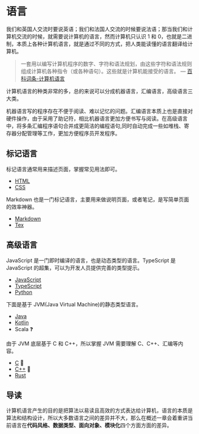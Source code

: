 # 语言

我们和英国人交流时要说英语；我们和法国人交流的时候要说法语；那当我们和计算机交流的时候，就需要说计算机的语言，然而计算机只认识 1 和 0，也就是二进制，本质上各种计算机语言，就是通过不同的方式，把人类能读懂的语言翻译给计算机。

> 一套用以编写计算机程序的数字、字符和语法规划，由这些字符和语法规则组成计算机各种指令（或各种语句）。这些就是计算机能接受的语言。 — [百科词条-计算机语言](https://baike.baidu.com/item/计算机语言/4456504?ivk_sa=1026860b)

计算机语言的种类非常的多，总的来说可以分成机器语言，汇编语言，高级语言三大类。

机器语言写的程序存在不便于阅读、难以记忆的问题。汇编语言本质上也是直接对硬件操作，由于采用了助记符，相比机器语言更加方便书写与阅读。在高级语言中，将多条汇编程序语句合并成更简洁的编程语句,同时自动完成一些如堆栈、寄存器分配管理等工作，更加方便程序员开发程序。

## 标记语言

标记语言通常用来描述页面，掌握常见用法即可。

- [HTML](./marked-lang/html/README.md)
- [CSS](./marked-lang/css/README.md)

Markdown 也是一门标记语言，主要用来做说明页面，或者笔记，是写简单页面的效率神器。

- [Markdown](./marked-lang/markdown/README.md)
- [Tex](marked-lang/tex/README.md)

## 高级语言

JavaScript 是一门即时编译的语言，也是动态类型的语言。TypeScript 是 JavaScript 的超集，可以为开发人员提供完善的类型提示。

- [JavaScript](./javascript/README.md)
- [TypeScript](./typescript/README.md)
- [Python](./python/README.md)

下面是基于 JVM(Java Virtual Machine)的静态类型语言。

- [Java](./java/README.md)
- [Kotlin](./kotlin/README.md)
- Scala :question:

由于 JVM 底层基于 C 和 C++，所以掌握 JVM 需要理解 C、C++、汇编等内容。

- [C](c-lang/README.md) :construction:
- [C++](cpp/README.md) :construction:
- [Rust](./Rust/README.md)

## 导读

计算机语言产生的目的是把算法以易读且高效的方式表达给计算机，语言的本质是算法和结构设计，所以大多数语言之间的差异并不大，那么在概述一章会着重讲当前语言在**代码风格、数据类型、面向对象、模块化**四个方面方面的差异。
